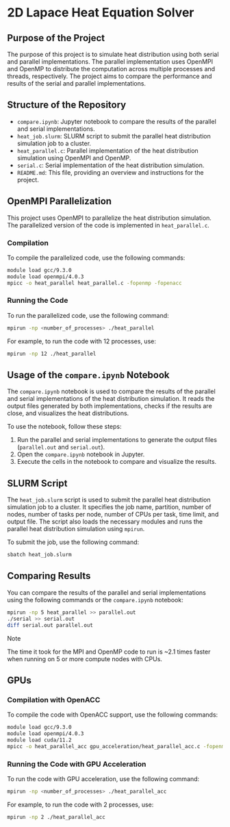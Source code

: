 # 2D Lapace Heat Equation Solver

## Purpose of the Project

The purpose of this project is to simulate heat distribution using both serial and parallel implementations. The parallel implementation uses OpenMPI and OpenMP to distribute the computation across multiple processes and threads, respectively. The project aims to compare the performance and results of the serial and parallel implementations.

## Structure of the Repository

- `compare.ipynb`: Jupyter notebook to compare the results of the parallel and serial implementations.
- `heat_job.slurm`: SLURM script to submit the parallel heat distribution simulation job to a cluster.
- `heat_parallel.c`: Parallel implementation of the heat distribution simulation using OpenMPI and OpenMP.
- `serial.c`: Serial implementation of the heat distribution simulation.
- `README.md`: This file, providing an overview and instructions for the project.

## OpenMPI Parallelization

This project uses OpenMPI to parallelize the heat distribution simulation. The parallelized version of the code is implemented in `heat_parallel.c`.

### Compilation

To compile the parallelized code, use the following commands:

```sh
module load gcc/9.3.0
module load openmpi/4.0.3
mpicc -o heat_parallel heat_parallel.c -fopenmp -fopenacc
```

### Running the Code

To run the parallelized code, use the following command:

```sh
mpirun -np <number_of_processes> ./heat_parallel
```

For example, to run the code with 12 processes, use:

```sh
mpirun -np 12 ./heat_parallel
```

## Usage of the `compare.ipynb` Notebook

The `compare.ipynb` notebook is used to compare the results of the parallel and serial implementations of the heat distribution simulation. It reads the output files generated by both implementations, checks if the results are close, and visualizes the heat distributions.

To use the notebook, follow these steps:

1. Run the parallel and serial implementations to generate the output files (`parallel.out` and `serial.out`).
2. Open the `compare.ipynb` notebook in Jupyter.
3. Execute the cells in the notebook to compare and visualize the results.

## SLURM Script

The `heat_job.slurm` script is used to submit the parallel heat distribution simulation job to a cluster. It specifies the job name, partition, number of nodes, number of tasks per node, number of CPUs per task, time limit, and output file. The script also loads the necessary modules and runs the parallel heat distribution simulation using `mpirun`.

To submit the job, use the following command:

```sh
sbatch heat_job.slurm
```

## Comparing Results

You can compare the results of the parallel and serial implementations using the following commands or the `compare.ipynb` notebook:

```sh
mpirun -np 5 heat_parallel >> parallel.out
./serial >> serial.out
diff serial.out parallel.out
```

> [!NOTE]
> The time it took for the MPI and OpenMP code to run is ~2.1 times faster when running on 5 or more compute nodes with CPUs.


## GPUs

### Compilation with OpenACC

To compile the code with OpenACC support, use the following commands:

```sh
module load gcc/9.3.0
module load openmpi/4.0.3
module load cuda/11.2
mpicc -o heat_parallel_acc gpu_acceleration/heat_parallel_acc.c -fopenmp -fopenacc
```

### Running the Code with GPU Acceleration

To run the code with GPU acceleration, use the following command:

```sh
mpirun -np <number_of_processes> ./heat_parallel_acc
```

For example, to run the code with 2 processes, use:

```sh
mpirun -np 2 ./heat_parallel_acc
```
